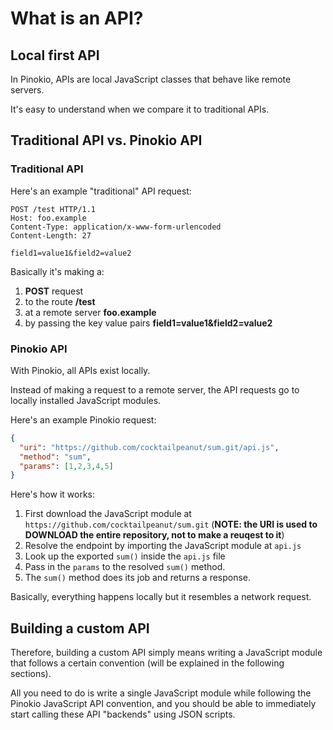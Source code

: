 # What is an API?

## Local first API

In Pinokio, APIs are local JavaScript classes that behave like remote servers.

It's easy to understand when we compare it to traditional APIs.

## Traditional API vs. Pinokio API

### Traditional API

Here's an example "traditional" API request:

```
POST /test HTTP/1.1
Host: foo.example
Content-Type: application/x-www-form-urlencoded
Content-Length: 27

field1=value1&field2=value2
```

Basically it's making a:

1. **POST** request
2. to the route **/test**
3. at a remote server **foo.example**
4. by passing the key value pairs **field1=value1&field2=value2**

### Pinokio API

With Pinokio, all APIs exist locally.

Instead of making a request to a remote server, the API requests go to locally installed JavaScript modules.

Here's an example Pinokio request:

```json
{
  "uri": "https://github.com/cocktailpeanut/sum.git/api.js",
  "method": "sum",
  "params": [1,2,3,4,5]
}
```

Here's how it works:

1. First download the JavaScript module at `https://github.com/cocktailpeanut/sum.git` (**NOTE: the URI is used to DOWNLOAD the entire repository, not to make a reuqest to it**)
2. Resolve the endpoint by importing the JavaScript module at `api.js`
3. Look up the exported `sum()` inside the `api.js` file
4. Pass in the `params` to the resolved `sum()` method.
5. The `sum()` method does its job and returns a response.

Basically, everything happens locally but it resembles a network request.

## Building a custom API

Therefore, building a custom API simply means writing a JavaScript module that follows a certain convention (will be explained in the following sections).

All you need to do is write a single JavaScript module while following the Pinokio JavaScript API convention, and you should be able to immediately start calling these API "backends" using JSON scripts.
